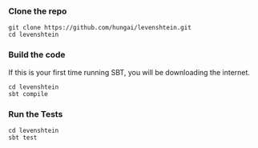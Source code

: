 ### Clone the repo

    git clone https://github.com/hungai/levenshtein.git
    cd levenshtein


### Build the code 
If this is your first time running SBT, you will be downloading the internet.

    cd levenshtein
    sbt compile


### Run the Tests 

    cd levenshtein
    sbt test
